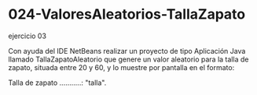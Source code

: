 # 024-ValoresAleatorios-TallaZapato
ejercicio 03

Con ayuda del IDE NetBeans realizar un proyecto de tipo Aplicación Java llamado
TallaZapatoAleatorio que genere un valor aleatorio para la talla de zapato, situada entre 20
y 60, y lo muestre por pantalla en el formato:

Talla de zapato ...........: "talla".

